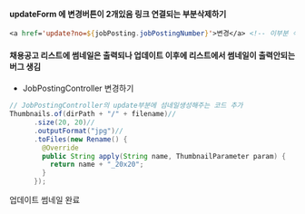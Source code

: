 #### updateForm 에 변경버튼이 2개있음 링크 연결되는 부분삭제하기

```jsp
<a href='update?no=${jobPosting.jobPostingNumber}'>변경</a> <!-- 이부분 삭제 -->
```



#### 채용공고 리스트에 썸네일은 출력되나 업데이트 이후에 리스트에서 썸네일이 출력안되는 버그 생김

- JobPostingController 변경하기

```java
// JobPostingController의 update부분에 섬네일생성해주는 코드 추가
Thumbnails.of(dirPath + "/" + filename)//
      .size(20, 20)//
      .outputFormat("jpg")//
      .toFiles(new Rename() {
        @Override
        public String apply(String name, ThumbnailParameter param) {
          return name + "_20x20";
        }
      });  
```

업데이트 썸네일 완료